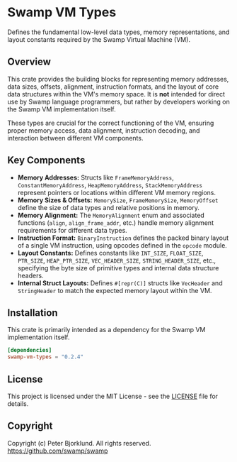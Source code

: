 # Swamp VM Types

Defines the fundamental low-level data types, memory representations, and layout constants required by the Swamp Virtual Machine (VM).

## Overview

This crate provides the building blocks for representing memory addresses, data sizes, offsets, alignment, instruction formats, and the layout of core data structures within the VM's memory space. It is **not** intended for direct use by Swamp language programmers, but rather by developers working on the Swamp VM implementation itself.

These types are crucial for the correct functioning of the VM, ensuring proper memory access, data alignment, instruction decoding, and interaction between different VM components.

## Key Components

* **Memory Addresses:** Structs like `FrameMemoryAddress`, `ConstantMemoryAddress`, `HeapMemoryAddress`, `StackMemoryAddress` represent pointers or locations within different VM memory regions.
* **Memory Sizes & Offsets:** `MemorySize`, `FrameMemorySize`, `MemoryOffset` define the size of data types and relative positions in memory.
* **Memory Alignment:** The `MemoryAlignment` enum and associated functions (`align`, `align_frame_addr`, etc.) handle memory alignment requirements for different data types.
* **Instruction Format:** `BinaryInstruction` defines the packed binary layout of a single VM instruction, using opcodes defined in the `opcode` module.
* **Layout Constants:** Defines constants like `INT_SIZE`, `FLOAT_SIZE`, `PTR_SIZE`, `HEAP_PTR_SIZE`, `VEC_HEADER_SIZE`, `STRING_HEADER_SIZE`, etc., specifying the byte size of primitive types and internal data structure headers.
* **Internal Struct Layouts:** Defines `#[repr(C)]` structs like `VecHeader` and `StringHeader` to match the expected memory layout within the VM.

## Installation

This crate is primarily intended as a dependency for the Swamp VM implementation itself.

```toml
[dependencies]
swamp-vm-types = "0.2.4"
```

## License

This project is licensed under the MIT License - see the [LICENSE](LICENSE) file for details.

## Copyright

Copyright (c) Peter Bjorklund. All rights reserved. https://github.com/swamp/swamp
